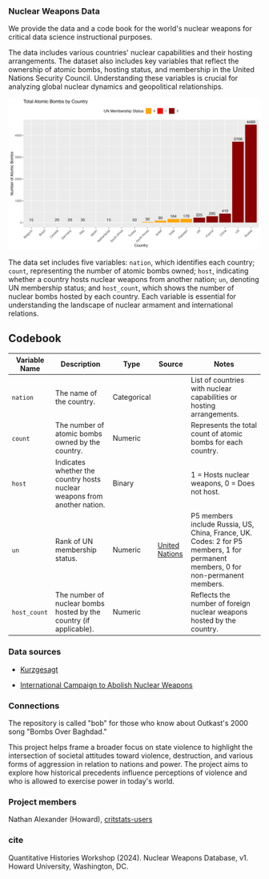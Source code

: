 ### Nuclear Weapons Data

We provide the data and a code book for the world's nuclear weapons for critical data science instructional purposes.

The data includes various countries' nuclear capabilities and their hosting arrangements. The dataset also includes key variables that reflect the ownership of atomic bombs, hosting status, and membership in the United Nations Security Council. Understanding these variables is crucial for analyzing global nuclear dynamics and geopolitical relationships.

![](plots/total_atomic_bombs_by_country.png)

The data set includes five variables: `nation`, which identifies each country; `count`, representing the number of atomic bombs owned; `host`, indicating whether a country hosts nuclear weapons from another nation; `un`, denoting UN membership status; and `host_count`, which shows the number of nuclear bombs hosted by each country. Each variable is essential for understanding the landscape of nuclear armament and international relations.

## Codebook

| Variable Name | Description                                                              | Type        | Source         | Notes                                                                   |
|---------------|--------------------------------------------------------------------------|-------------|----------------|-------------------------------------------------------------------------|
| `nation`      | The name of the country.                                                 | Categorical |                | List of countries with nuclear capabilities or hosting arrangements.    |
| `count`       | The number of atomic bombs owned by the country.                         | Numeric     |                | Represents the total count of atomic bombs for each country.            |
| `host`        | Indicates whether the country hosts nuclear weapons from another nation. | Binary      |                | 1 = Hosts nuclear weapons, 0 = Does not host.                           |
| `un`          | Rank of UN membership status.                                            | Numeric     | [United Nations](https://www.un.org/en/about-us/member-states) | P5 members include Russia, US, China, France, UK. Codes: 2 for P5 members, 1 for permanent members, 0 for non-permanent members.   |
| `host_count`  | The number of nuclear bombs hosted by the country (if applicable).       | Numeric     |                | Reflects the number of foreign nuclear weapons hosted by the country.   |

### Data sources

- [Kurzgesagt](https://kurzgesagt.org/)

- [International Campaign to Abolish Nuclear Weapons](https://www.icanw.org/)

### Connections

The repository is called "bob" for those who know about Outkast's 2000 song "Bombs Over Baghdad."

This project helps frame a broader focus on state violence to highlight the intersection of societal attitudes toward violence, destruction, and various forms of aggression in relation to nations and power. The project aims to explore how historical precedents influence perceptions of violence and who is allowed to exercise power in today's world.

### Project members

Nathan Alexander (Howard), [critstats-users](https://professornaite.github.io/critstats/)

### cite

Quantitative Histories Workshop (2024). Nuclear Weapons Database, v1. Howard University, Washington, DC.